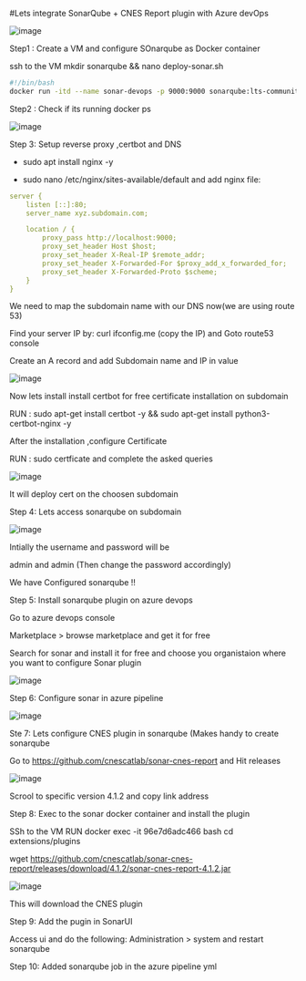#Lets integrate SonarQube + CNES Report plugin with Azure devOps



![image](https://github.com/user-attachments/assets/8c558fa0-8320-46e2-b9b9-08501150c4b7)



Step1 :
Create a VM and configure SOnarqube as Docker container 

ssh to the VM
mkdir sonarqube && nano deploy-sonar.sh

``` sh
#!/bin/bash
docker run -itd --name sonar-devops -p 9000:9000 sonarqube:lts-community
```

Step2 :  Check if its running
docker ps

![image](https://github.com/user-attachments/assets/1f3da6a2-a07d-4b47-800c-a2801e96a970)

Step 3: 
Setup reverse proxy ,certbot and DNS

- sudo apt install nginx -y
  
- sudo nano /etc/nginx/sites-available/default  and add nginx file:
  
```yaml
server {
    listen [::]:80;
    server_name xyz.subdomain.com;

    location / {
        proxy_pass http://localhost:9000;
        proxy_set_header Host $host;
        proxy_set_header X-Real-IP $remote_addr;
        proxy_set_header X-Forwarded-For $proxy_add_x_forwarded_for;
        proxy_set_header X-Forwarded-Proto $scheme;
    }
}
```

We need to map the subdomain name with our DNS now(we are using route 53)

Find your server IP by: 
curl ifconfig.me (copy the IP) and Goto route53 console

Create an A record and add Subdomain name and IP in value


![image](https://github.com/user-attachments/assets/a1287c96-6564-4b6f-bfc4-cb6de60554da)


Now lets install install certbot for free certificate installation on subdomain

RUN :
sudo apt-get install certbot -y &&  sudo apt-get install python3-certbot-nginx -y

After the installation ,configure Certificate 

RUN : sudo certficate and complete the asked queries

![image](https://github.com/user-attachments/assets/5264fdfb-8ad6-4974-83d3-0112413b80a8)

It will deploy cert on the choosen subdomain

Step 4: 
Lets access sonarqube on subdomain

![image](https://github.com/user-attachments/assets/609cc985-6b17-4bc5-9642-36f365c58df5)

Intially the username and password will be

admin and admin
(Then change the password accordingly)

We have Configured sonarqube !!


Step 5:
Install sonarqube plugin on azure devops

Go to azure devops console 

Marketplace > browse marketplace and get it for free

Search for sonar and install it for free and choose you organistaion where you want to configure Sonar plugin


![image](https://github.com/user-attachments/assets/390df439-ef74-4633-9ffd-60fba34d6229)


Step 6:
Configure sonar in azure pipeline



![image](https://github.com/user-attachments/assets/8a9d1ef7-240c-47b3-aabf-d2ce7e973424)


Ste 7:
Lets configure CNES plugin in sonarqube (Makes handy to create sonarqube 

Go to https://github.com/cnescatlab/sonar-cnes-report and Hit releases 

![image](https://github.com/user-attachments/assets/33c286c2-3abe-4f95-9b01-45bdec3f4c6a)

Scrool to specific version 4.1.2 and copy link address

Step 8:
Exec to the sonar docker container and install the plugin

SSh to the VM
RUN docker exec -it 96e7d6adc466 bash
cd extensions/plugins

wget https://github.com/cnescatlab/sonar-cnes-report/releases/download/4.1.2/sonar-cnes-report-4.1.2.jar

![image](https://github.com/user-attachments/assets/2103457a-b671-4cd1-9be3-5d32c67b2696)

This will download the CNES plugin

Step 9:
Add the pugin in SonarUI

Access ui and do the following:
Administration > system and restart sonarqube

Step 10:
Added sonarqube job in the azure pipeline yml


